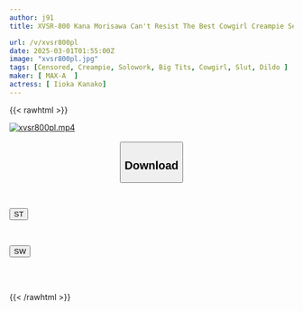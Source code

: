 ```yaml
---
author: j91
title: XVSR-800 Kana Morisawa Can't Resist The Best Cowgirl Creampie Sex

url: /v/xvsr800pl
date: 2025-03-01T01:55:00Z
image: "xvsr800pl.jpg"
tags: [Censored, Creampie, Solowork, Big Tits, Cowgirl, Slut, Dildo	]
maker: [ MAX-A  ]
actress: [ Iioka Kanako]
---
```



{{< rawhtml >}}

<div class="video" data-videoid="PrDxmYyj2XsxKp">
    <a href="javascript:;">
        <img src="/v/xvsr800pl/xvsr800pl.jpg" width="WIDTH" height="HEIGHT" alt="xvsr800pl.mp4" loading="lazy">
    </a>
</div>

<script type="text/javascript" src="https://j91.asia/asset/on-demand-st.js"></script>

<br>
  <link rel="stylesheet" href="https://j91.asia/asset/bs5.css">
  
  <center>
  <button class="btn btn-primary" type="button" data-bs-toggle="collapse" data-bs-target=".multi-collapse" aria-expanded="false" aria-controls="multiCollapseExample1 multiCollapseExample2"><h2>Download</h2></button></center>
</p>
<div class="row">
  <div class="col">
    <div class="collapse multi-collapse" id="multiCollapseExample1">
      <div class="card card-body">
	      	      <br>
<div class="buttons">  
<p><a href="/v/xvsr800pl/st.html" target="_blank"><button class="btn-hover color-3"><i class="fa fa-download"></i> ST</button></a></p></div>
    </div>
  </div>
</div>
  <div class="col">
    <div class="collapse multi-collapse" id="multiCollapseExample2">
      <div class="card card-body">
	      <br>
<div class="buttons">
<p><a href="/v/xvsr800pl/sw.html" target="_blank"><button class="btn-hover color-2"><i class="fa fa-download"></i> SW</button></a></p></div>
<br><br>
      </div>
    </div>
  </div>
</div>

{{< /rawhtml >}}